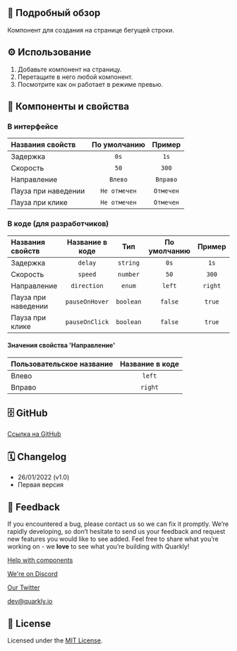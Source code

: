 ## 📖 Подробный обзор

Компонент для создания на странице бегущей строки.

## ⚙️ Использование

1. Добавьте компонент на страницу.
2. Перетащите в него любой компонент.
3. Посмотрите как он работает в режиме превью.

## 🧩 Компоненты и свойства

### В интерфейсе

| Названия свойств    | По умолчанию |  Пример   |
| :------------------ | :----------: | :-------: |
| Задержка            |     `0s`     |   `1s`    |
| Скорость            |     `50`     |   `300`   |
| Направление         |   `Влево`    | `Вправо`  |
| Пауза при наведении | `Не отмечен` | `Отмечен` |
| Пауза при клике     | `Не отмечен` | `Отмечен` |

### В коде (для разработчиков)

| Названия свойств    | Название в коде |    Тип    | По умолчанию | Пример  |
| :------------------ | :-------------: | :-------: | :----------: | :-----: |
| Задержка            |     `delay`     | `string`  |     `0s`     |  `1s`   |
| Скорость            |     `speed`     | `number`  |     `50`     |  `300`  |
| Направление         |   `direction`   |  `enum`   |    `left`    | `right` |
| Пауза при наведении | `pauseOnHover`  | `boolean` |   `false`    | `true`  |
| Пауза при клике     | `pauseOnClick`  | `boolean` |   `false`    | `true`  |

#### Значения свойства 'Направление'

| Пользовательское название | Название в коде |
| :------------------------ | :-------------: |
| Влево                     |     `left`      |
| Вправо                    |     `right`     |

## 🗄 GitHub

[Ссылка на GitHub](https://github.com/quarkly/community-kit/tree/master/src/Marquee)

## 🗓 Changelog

-   26/01/2022 (v1.0)
-   Первая версия

## 📮 Feedback

If you encountered a bug, please contact us so we can fix it promptly. We’re rapidly developing, so don’t hesitate to send us your feedback and request new features you would like to see added. Feel free to share what you’re working on - we **love** to see what you’re building with Quarkly!

[Help with components](https://community.quarkly.io/c/requests/11)

[We're on Discord](https://discord.gg/f9KhSMGX)

[Our Twitter](https://twitter.com/quarklyapp)

[dev@quarkly.io](mailto:dev@quarkly.io)

## 📝 License

Licensed under the [MIT License](./LICENSE).
